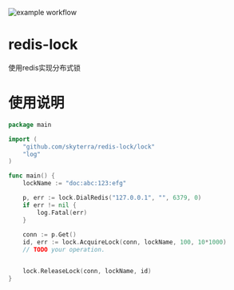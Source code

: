 ![example workflow](https://github.com/skyterra/redis-lock/actions/workflows/go.yml/badge.svg)
# redis-lock
使用redis实现分布式锁

# 使用说明

```go
package main

import (
	"github.com/skyterra/redis-lock/lock"
	"log"
)

func main() {
	lockName := "doc:abc:123:efg"

	p, err := lock.DialRedis("127.0.0.1", "", 6379, 0)
	if err != nil {
		log.Fatal(err)
	}
	
	conn := p.Get()
	id, err := lock.AcquireLock(conn, lockName, 100, 10*1000)
	// TODO your operation.


	lock.ReleaseLock(conn, lockName, id)
}
```
